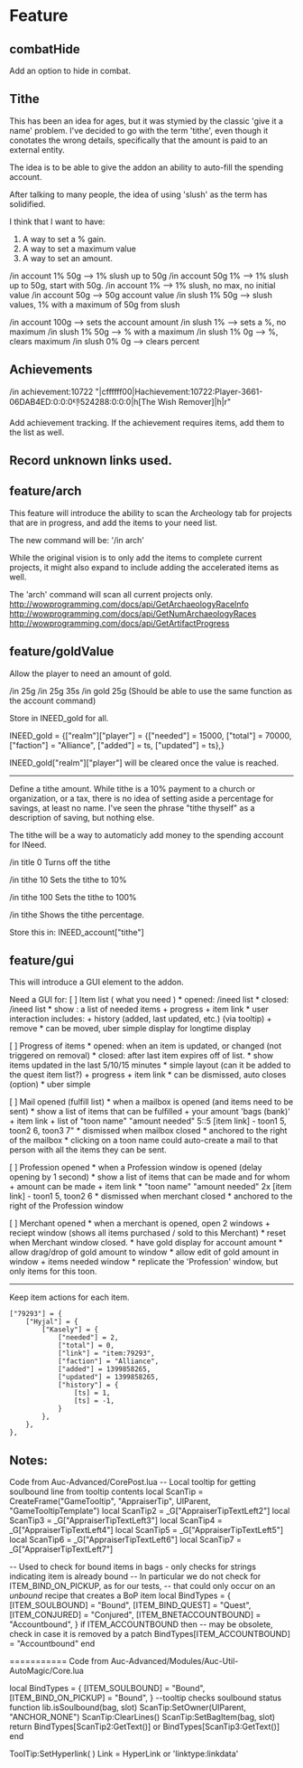 # Feature

## combatHide
Add an option to hide in combat.

## Tithe
This has been an idea for ages, but it was stymied by the classic 'give it a name' problem.
I've decided to go with the term 'tithe', even though it conotates the wrong details, specifically that the amount is paid to an external entity.

The idea is to be able to give the addon an ability to auto-fill the spending account.

After talking to many people, the idea of using 'slush' as the term has solidified.

I think that I want to have:
1) A way to set a % gain.
2) A way to set a maximum value
3) A way to set an amount.


/in account 1% 50g   --> 1% slush up to 50g
/in account 50g 1%   --> 1% slush up to 50g, start with 50g.
/in account 1%       --> 1% slush, no max, no initial value
/in account 50g      --> 50g account value
/in slush 1% 50g     --> slush values, 1% with a maximum of 50g from slush

/in account 100g     --> sets the account amount
/in slush 1%         --> sets a %, no maximum
/in slush 1% 50g     --> % with a maximum
/in slush 1% 0g      --> %, clears maximum
/in slush 0% 0g      --> clears percent






## Achievements
/in achievement:10722
"|cffffff00|Hachievement:10722:Player-3661-06DAB4ED:0:0:0:-1:524288:0:0:0|h[The Wish Remover]|h|r"

Add achievement tracking.
If the achievement requires items, add them to the list as well.

## Record unknown links used.

## feature/arch
This feature will introduce the ability to scan the Archeology tab for projects that are in progress, and add the items to your need list.

The new command will be: '/in arch'

While the original vision is to only add the items to complete current projects, it might also expand to include adding the accelerated items as well.

The 'arch' command will scan all current projects only.
http://wowprogramming.com/docs/api/GetArchaeologyRaceInfo
http://wowprogramming.com/docs/api/GetNumArchaeologyRaces
http://wowprogramming.com/docs/api/GetArtifactProgress


## feature/goldValue
Allow the player to need an amount of gold.

  /in 25g
  /in 25g 35s
  /in gold 25g
(Should be able to use the same function as the account command)

Store in INEED_gold for all.

INEED_gold = {["realm"]["player"] = {["needed"] = 15000, ["total"] = 70000, ["faction"] = "Alliance", ["added"] = ts, ["updated"] = ts},}

INEED_gold["realm"]["player"] will be cleared once the value is reached.


-----------------------------------------

Define a tithe amount.
While tithe is a 10% payment to a church or organization, or a tax, there is no idea of setting aside a percentage for savings, at least no name.
I've seen the phrase "tithe thyself" as a description of saving, but nothing else.

The tithe will be a way to automaticly add money to the spending account for INeed.

  /in title 0
Turns off the tithe

  /in tithe 10
Sets the tithe to 10%

  /in tithe 100
Sets the tithe to 100%

  /in tithe
Shows the tithe percentage.

Store this in:
  INEED_account["tithe"]

## feature/gui
This will introduce a GUI element to the addon.

Need a GUI for:
[ ] Item list ( what you need )
	* opened: /ineed list
	* closed: /ineed list
	* show  : a list of needed items
	    + progress
	    + item link
	* user interaction includes:
		+ history (added, last updated, etc.) (via tooltip)
		+ remove
	* can be moved, uber simple display for longtime display

[ ] Progress of items
	* opened: when an item is updated, or changed (not triggered on removal)
	* closed: after last item expires off of list.
	* show items updated in the last 5/10/15 minutes
	* simple layout (can it be added to the quest item list?)
		+ progress
		+ item link
	* can be dismissed, auto closes (option)
	* uber simple

[ ] Mail opened (fulfill list)
	* when a mailbox is opened (and items need to be sent)
	* show a list of items that can be fulfilled
		+ your amount 'bags (bank)'
		+ item link
		+ list of "toon name" "amount needed"
		5::5 [item link] - toon1 5, toon2 6, toon3 7"
	* dismissed when mailbox closed
	* anchored to the right of the mailbox
	* clicking on a toon name could auto-create a mail to that person with all the items they can be sent.


[ ] Profession opened
	* when a Profession window is opened (delay opening by 1 second)
	* show a list of items that can be made and for whom
		+ amount can be made
		+ item link
			* "toon name" "amount needed"
			2x [item link] - toon1 5, toon2 6
	* dismissed when merchant closed
	* anchored to the right of the Profession window

[ ] Merchant opened
	* when a merchant is opened, open 2 windows
		+ reciept window (shows all items purchased / sold to this Merchant)
			* reset when Merchant window closed.
			* have gold display for account amount
			* allow drag/drop of gold amount to window
			* allow edit of gold amount in window
		+ items needed window
			* replicate the 'Profession' window, but only items for this toon.


-----
Keep item actions for each item.

	["79293"] = {
		["Hyjal"] = {
			["Kasely"] = {
				["needed"] = 2,
				["total"] = 0,
				["link"] = "item:79293",
				["faction"] = "Alliance",
				["added"] = 1399858265,
				["updated"] = 1399858265,
				["history"] = {
					[ts] = 1,
					[ts] = -1,
				}
			},
		},
	},

## Notes:

Code from Auc-Advanced/CorePost.lua
-- Local tooltip for getting soulbound line from tooltip contents
local ScanTip = CreateFrame("GameTooltip", "AppraiserTip", UIParent, "GameTooltipTemplate")
local ScanTip2 = _G["AppraiserTipTextLeft2"]
local ScanTip3 = _G["AppraiserTipTextLeft3"]
local ScanTip4 = _G["AppraiserTipTextLeft4"]
local ScanTip5 = _G["AppraiserTipTextLeft5"]
local ScanTip6 = _G["AppraiserTipTextLeft6"]
local ScanTip7 = _G["AppraiserTipTextLeft7"]


-- Used to check for bound items in bags - only checks for strings indicating item is already bound
-- In particular we do not check for ITEM_BIND_ON_PICKUP, as for our tests,
-- that could only occur on an *unbound* recipe that creates a BoP item
local BindTypes = {
	[ITEM_SOULBOUND] = "Bound",
	[ITEM_BIND_QUEST] = "Quest",
	[ITEM_CONJURED] = "Conjured",
	[ITEM_BNETACCOUNTBOUND] = "Accountbound",
}
if ITEM_ACCOUNTBOUND then
	-- may be obsolete, check in case it is removed by a patch
	BindTypes[ITEM_ACCOUNTBOUND] = "Accountbound"
end

===========
Code from Auc-Advanced/Modules/Auc-Util-AutoMagic/Core.lua

local BindTypes = {
	[ITEM_SOULBOUND] = "Bound",
	[ITEM_BIND_ON_PICKUP] = "Bound",
}
--tooltip checks soulbound status
function lib.isSoulbound(bag, slot)
	ScanTip:SetOwner(UIParent, "ANCHOR_NONE")
	ScanTip:ClearLines()
	ScanTip:SetBagItem(bag, slot)
	return BindTypes[ScanTip2:GetText()] or BindTypes[ScanTip3:GetText()]
end

ToolTip:SetHyperlink( <Link> )
	Link = HyperLink or 'linktype:linkdata'